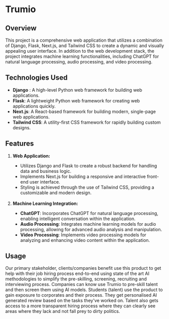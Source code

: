 # Trumio

## Overview
This project is a comprehensive web application that utilizes a combination of Django, Flask, Next.js, and Tailwind CSS to create a dynamic and visually appealing user interface. In addition to the web development stack, the project integrates machine learning functionalities, including ChatGPT for natural language processing, audio processing, and video processing.

## Technologies Used
<ul>
<li><b>Django</b> : A high-level Python web framework for building web applications.</li>
<li><b>Flask</b>: A lightweight Python web framework for creating web applications quickly.</li>
<li><b>Next.js</b>: A React-based framework for building modern, single-page web applications.</li>
<li><b>Tailwind CSS</b>: A utility-first CSS framework for rapidly building custom designs.</li>
</ul>

## Features
<ol>
  <li><b>Web Application:</b></li>
  <ul type="disc">
    <li>Utilizes Django and Flask to create a robust backend for handling data and business logic.</li>
    <li>Implements Next.js for building a responsive and interactive front-end user interface.</li>
    <li>Styling is achieved through the use of Tailwind CSS, providing a customizable and modern design.</li>
  </ul>
  <br/>
  <li><b>Machine Learning Integration:</b></li>
  <ul type="disc">
    <li><b>ChatGPT</b>: Incorporates ChatGPT for natural language processing, enabling intelligent conversation within the application.</li>
    <li><b>Audio Processing</b>: Integrates machine learning models for audio processing, allowing for advanced audio analysis and manipulation.</li>
    <li><b>Video Processing</b>: Implements video processing models for analyzing and enhancing video content within the application.</li>
  </ul>
</ol>

## Usage
Our primary stakeholder, clients/companies benefit use this product to get help with their job hiring process end-to-end using state of the art AI methodologies to simplify the pre-skilling, screening, recruiting and interviewing process. Companies can know use Trumio to pre-skill talent and then screen them using AI models. Students (talent) use the product to gain exposure to corporates and their process. They get personalised AI generated review based on the tasks they've worked on. Talent also gets access to a more transparent hiring process where they can clearly see areas where they lack and not fall prey to dirty politics.



